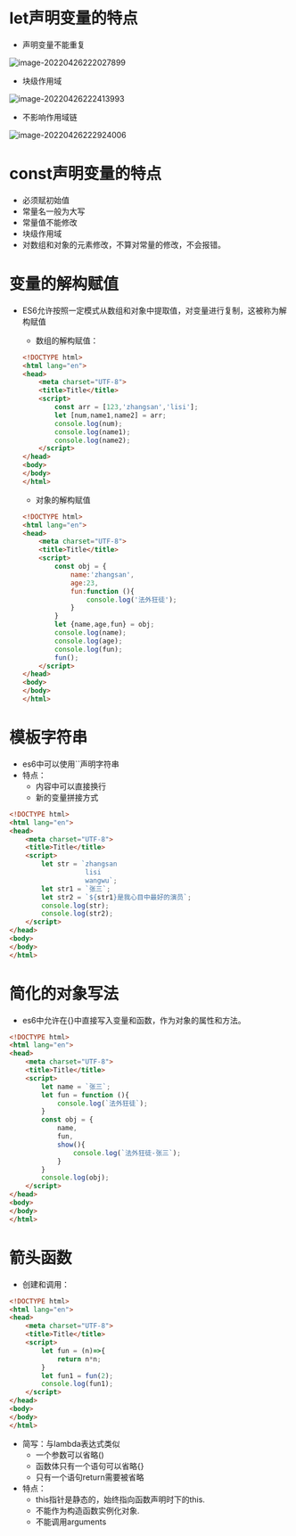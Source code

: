 # let声明变量的特点

* 声明变量不能重复

![image-20220426222027899](D:\note_Typora\HTML+CSS+JavaScript\ES6.assets\image-20220426222027899.png)

* 块级作用域

![image-20220426222413993](D:\note_Typora\HTML+CSS+JavaScript\ES6.assets\image-20220426222413993.png)

* 不影响作用域链

![image-20220426222924006](D:\note_Typora\HTML+CSS+JavaScript\ES6.assets\image-20220426222924006.png)

# const声明变量的特点

* 必须赋初始值
* 常量名一般为大写
* 常量值不能修改
* 块级作用域
* 对数组和对象的元素修改，不算对常量的修改，不会报错。

# 变量的解构赋值

* ES6允许按照一定模式从数组和对象中提取值，对变量进行复制，这被称为解构赋值

  * 数组的解构赋值：

  ```html
  <!DOCTYPE html>
  <html lang="en">
  <head>
      <meta charset="UTF-8">
      <title>Title</title>
      <script>
          const arr = [123,'zhangsan','lisi'];
          let [num,name1,name2] = arr;
          console.log(num);
          console.log(name1);
          console.log(name2);
      </script>
  </head>
  <body>
  </body>
  </html>
  ```

  * 对象的解构赋值

  ```html
  <!DOCTYPE html>
  <html lang="en">
  <head>
      <meta charset="UTF-8">
      <title>Title</title>
      <script>
          const obj = {
              name:'zhangsan',
              age:23,
              fun:function (){
                  console.log('法外狂徒');
              }
          }
          let {name,age,fun} = obj;
          console.log(name);
          console.log(age);
          console.log(fun);
          fun();
      </script>
  </head>
  <body>
  </body>
  </html>
  ```

# 模板字符串

* es6中可以使用``声明字符串
* 特点：
  * 内容中可以直接换行
  * 新的变量拼接方式

```html
<!DOCTYPE html>
<html lang="en">
<head>
    <meta charset="UTF-8">
    <title>Title</title>
    <script>
        let str = `zhangsan
                   lisi
                   wangwu`;
        let str1 = `张三`;
        let str2 = `${str1}是我心目中最好的演员`;
        console.log(str);
        console.log(str2);
    </script>
</head>
<body>
</body>
</html>
```

# 简化的对象写法

* es6中允许在{}中直接写入变量和函数，作为对象的属性和方法。

```html
<!DOCTYPE html>
<html lang="en">
<head>
    <meta charset="UTF-8">
    <title>Title</title>
    <script>
        let name = `张三`;
        let fun = function (){
            console.log(`法外狂徒`);
        }
        const obj = {
            name,
            fun,
            show(){
                console.log(`法外狂徒-张三`);
            }
        }
        console.log(obj);
    </script>
</head>
<body>
</body>
</html>
```

# 箭头函数

* 创建和调用：

```html
<!DOCTYPE html>
<html lang="en">
<head>
    <meta charset="UTF-8">
    <title>Title</title>
    <script>
        let fun = (n)=>{
            return n*n;
        }
        let fun1 = fun(2);
        console.log(fun1);
    </script>
</head>
<body>
</body>
</html>
```

* 简写：与lambda表达式类似
  * 一个参数可以省略()
  * 函数体只有一个语句可以省略{}
  * 只有一个语句return需要被省略
* 特点：
  * this指针是静态的，始终指向函数声明时下的this.
  * 不能作为构造函数实例化对象.
  * 不能调用arguments